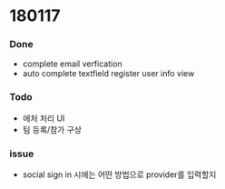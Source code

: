 # 180117

### Done
- complete email verfication
- auto complete textfield register user info view

### Todo
- 에처 처리 UI
- 팀 등록/참가 구상

### issue
- social sign in 시에는 어떤 방법으로 provider를 입력할지
